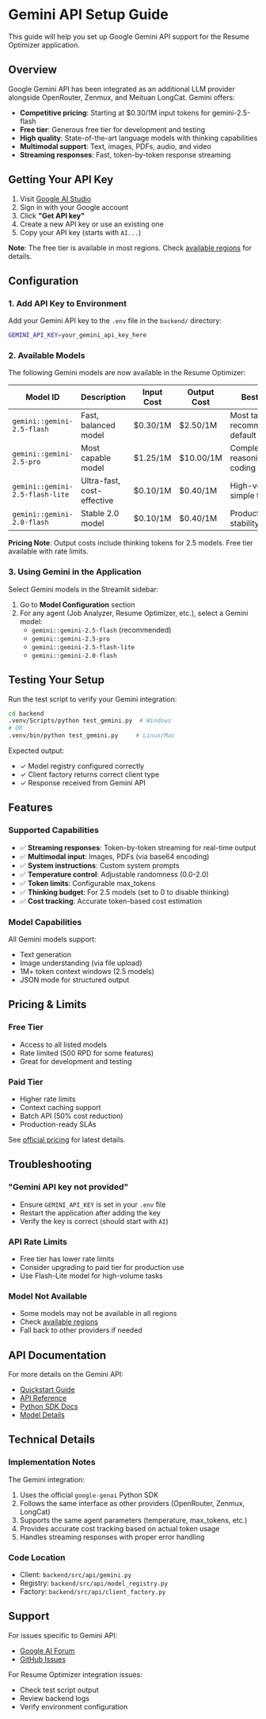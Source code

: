 # Gemini API Setup Guide

This guide will help you set up Google Gemini API support for the Resume Optimizer application.

## Overview

Google Gemini API has been integrated as an additional LLM provider alongside OpenRouter, Zenmux, and Meituan LongCat. Gemini offers:

- **Competitive pricing**: Starting at $0.30/1M input tokens for gemini-2.5-flash
- **Free tier**: Generous free tier for development and testing
- **High quality**: State-of-the-art language models with thinking capabilities
- **Multimodal support**: Text, images, PDFs, audio, and video
- **Streaming responses**: Fast, token-by-token response streaming

## Getting Your API Key

1. Visit [Google AI Studio](https://aistudio.google.com/apikey)
2. Sign in with your Google account
3. Click **"Get API key"**
4. Create a new API key or use an existing one
5. Copy your API key (starts with `AI...`)

**Note**: The free tier is available in most regions. Check [available regions](https://ai.google.dev/gemini-api/docs/available-regions) for details.

## Configuration

### 1. Add API Key to Environment

Add your Gemini API key to the `.env` file in the `backend/` directory:

```bash
GEMINI_API_KEY=your_gemini_api_key_here
```

### 2. Available Models

The following Gemini models are now available in the Resume Optimizer:

| Model ID | Description | Input Cost | Output Cost | Best For |
|----------|-------------|------------|-------------|----------|
| `gemini::gemini-2.5-flash` | Fast, balanced model | $0.30/1M | $2.50/1M | Most tasks, recommended default |
| `gemini::gemini-2.5-pro` | Most capable model | $1.25/1M | $10.00/1M | Complex reasoning, coding |
| `gemini::gemini-2.5-flash-lite` | Ultra-fast, cost-effective | $0.10/1M | $0.40/1M | High-volume, simple tasks |
| `gemini::gemini-2.0-flash` | Stable 2.0 model | $0.10/1M | $0.40/1M | Production stability |

**Pricing Note**: Output costs include thinking tokens for 2.5 models. Free tier available with rate limits.

### 3. Using Gemini in the Application

Select Gemini models in the Streamlit sidebar:

1. Go to **Model Configuration** section
2. For any agent (Job Analyzer, Resume Optimizer, etc.), select a Gemini model:
   - `gemini::gemini-2.5-flash` (recommended)
   - `gemini::gemini-2.5-pro`
   - `gemini::gemini-2.5-flash-lite`
   - `gemini::gemini-2.0-flash`

## Testing Your Setup

Run the test script to verify your Gemini integration:

```bash
cd backend
.venv/Scripts/python test_gemini.py  # Windows
# OR
.venv/bin/python test_gemini.py     # Linux/Mac
```

Expected output:
- ✓ Model registry configured correctly
- ✓ Client factory returns correct client type
- ✓ Response received from Gemini API

## Features

### Supported Capabilities

- ✅ **Streaming responses**: Token-by-token streaming for real-time output
- ✅ **Multimodal input**: Images, PDFs (via base64 encoding)
- ✅ **System instructions**: Custom system prompts
- ✅ **Temperature control**: Adjustable randomness (0.0-2.0)
- ✅ **Token limits**: Configurable max_tokens
- ✅ **Thinking budget**: For 2.5 models (set to 0 to disable thinking)
- ✅ **Cost tracking**: Accurate token-based cost estimation

### Model Capabilities

All Gemini models support:
- Text generation
- Image understanding (via file upload)
- 1M+ token context windows (2.5 models)
- JSON mode for structured output

## Pricing & Limits

### Free Tier
- Access to all listed models
- Rate limited (500 RPD for some features)
- Great for development and testing

### Paid Tier
- Higher rate limits
- Context caching support
- Batch API (50% cost reduction)
- Production-ready SLAs

See [official pricing](https://ai.google.dev/gemini-api/docs/pricing) for latest details.

## Troubleshooting

### "Gemini API key not provided"
- Ensure `GEMINI_API_KEY` is set in your `.env` file
- Restart the application after adding the key
- Verify the key is correct (should start with `AI`)

### API Rate Limits
- Free tier has lower rate limits
- Consider upgrading to paid tier for production use
- Use Flash-Lite model for high-volume tasks

### Model Not Available
- Some models may not be available in all regions
- Check [available regions](https://ai.google.dev/gemini-api/docs/available-regions)
- Fall back to other providers if needed

## API Documentation

For more details on the Gemini API:
- [Quickstart Guide](https://ai.google.dev/gemini-api/docs/quickstart)
- [API Reference](https://ai.google.dev/api)
- [Python SDK Docs](https://googleapis.github.io/python-genai/)
- [Model Details](https://ai.google.dev/gemini-api/docs/models)

## Technical Details

### Implementation Notes

The Gemini integration:
1. Uses the official `google-genai` Python SDK
2. Follows the same interface as other providers (OpenRouter, Zenmux, LongCat)
3. Supports the same agent parameters (temperature, max_tokens, etc.)
4. Provides accurate cost tracking based on actual token usage
5. Handles streaming responses with proper error handling

### Code Location

- Client: `backend/src/api/gemini.py`
- Registry: `backend/src/api/model_registry.py`
- Factory: `backend/src/api/client_factory.py`

## Support

For issues specific to Gemini API:
- [Google AI Forum](https://discuss.ai.google.dev/c/gemini-api/)
- [GitHub Issues](https://github.com/googleapis/python-genai/issues)

For Resume Optimizer integration issues:
- Check test script output
- Review backend logs
- Verify environment configuration
